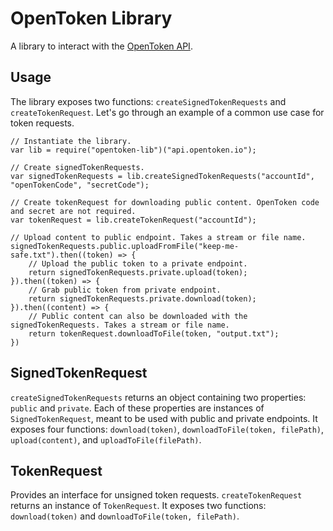 OpenToken Library
=================

A library to interact with the [OpenToken API](https://github.com/opentoken-io/opentoken).


Usage
-----

The library exposes two functions: `createSignedTokenRequests` and `createTokenRequest`. Let's go through an example of a common use case for token requests.

    // Instantiate the library.
    var lib = require("opentoken-lib")("api.opentoken.io");

    // Create signedTokenRequests.
    var signedTokenRequests = lib.createSignedTokenRequests("accountId", "openTokenCode", "secretCode");

    // Create tokenRequest for downloading public content. OpenToken code and secret are not required.
    var tokenRequest = lib.createTokenRequest("accountId");

    // Upload content to public endpoint. Takes a stream or file name.
    signedTokenRequests.public.uploadFromFile("keep-me-safe.txt").then((token) => {
        // Upload the public token to a private endpoint.
        return signedTokenRequests.private.upload(token);
    }).then((token) => {
        // Grab public token from private endpoint.
        return signedTokenRequests.private.download(token);
    }).then((content) => {
        // Public content can also be downloaded with the signedTokenRequests. Takes a stream or file name.
        return tokenRequest.downloadToFile(token, "output.txt");
    })

SignedTokenRequest
------------------

`createSignedTokenRequests` returns an object containing two properties: `public` and `private`. Each of these properties are instances of `SignedTokenRequest`, meant to be used with public and private endpoints. It exposes four functions: `download(token)`, `downloadToFile(token, filePath)`, `upload(content)`, and `uploadToFile(filePath)`.


TokenRequest
------------

Provides an interface for unsigned token requests. `createTokenRequest` returns an instance of `TokenRequest`. It exposes two functions: `download(token)` and `downloadToFile(token, filePath)`.

